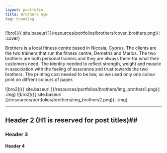 ```yaml
---
layout: portfolio
title: Brothers Gym
tag: branding
---
```

![bro]({{ site.baseurl }}/resources/portfolios/brothers/cover_brothers.png){: .cover}

Brothers is a local fitness centre based in Nicosia, Cyprus. The clients are the two trainers that run the fitness
centre, Demetris and Marios. The two brothers are both personal trainers and they are always there for what their
customers need. The identity needed to reflect strength, weight and muscle in association with the feeling of assurance
and trust towards the two brothers. The printing cost needed to be low, so we used only one colour print on diffrent
colours of paper.

<p class="gallery">
![bro2]({{ site.baseurl }}/resources/portfolios/brothers/img_brothers1.png){: .img}
![bro2]({{ site.baseurl }}/resources/portfolios/brothers/img_brothers2.png){: .img}
</p>

----

## Header 2 (H1 is reserved for post titles)##

### Header 3

#### Header 4